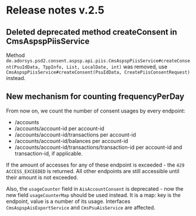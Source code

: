 # Release notes v.2.5

## Deleted deprecated method createConsent in CmsAspspPiisService
Method `de.adorsys.psd2.consent.aspsp.api.piis.CmsAspspPiisService#createConsent(PsuIdData, TppInfo, List, LocalDate, int)` was removed,
use `CmsAspspPiisService#createConsent(PsuIdData, CreatePiisConsentRequest)` instead.

## New mechanism for counting frequencyPerDay
From now on, we count the number of consent usages by every endpoint:

- /accounts
- /accounts/account-id per account-id
- /accounts/account-id/transactions per account-id
- /accounts/account-id/balances per account-id
- /accounts/account-id/transactions/transaction-id per account-id and transaction-id, if applicable.

If the amount of accesses for any of these endpoint is exceeded - the `429 ACCESS_EXCEEDED` is returned. All other
endpoints are still accessible until their amount is not exceeded.

Also, the `usageCounter` field in `AisAccountConsent` is deprecated - now the new field `usageCounterMap` should be used
instead. It is a map: key is the endpoint, value is a number of its usage. Interfaces `CmsAspspAisExportService` and
`CmsPsuAisService` are affected.

